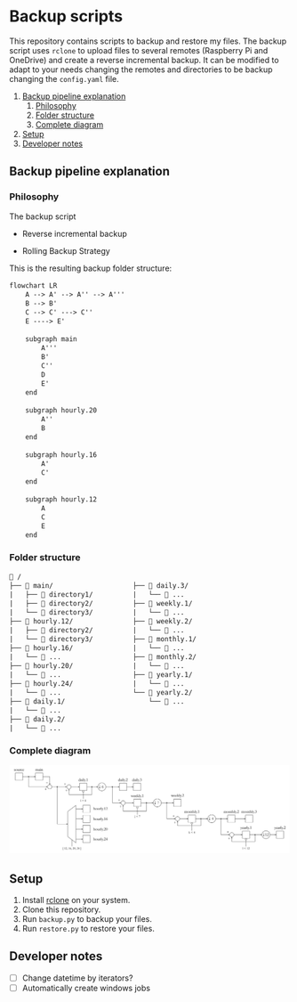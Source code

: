 # Backup scripts

This repository contains scripts to backup and restore my files. The backup script uses `rclone` to upload files to several remotes (Raspberry Pi and OneDrive) and create a reverse incremental backup. It can be modified to adapt to your needs changing the remotes and directories to be backup changing the `config.yaml` file.

1. [Backup pipeline explanation](#backup-pipeline-explanation)
   1. [Philosophy](#philosophy)
   2. [Folder structure](#folder-structure)
   3. [Complete diagram](#complete-diagram)
2. [Setup](#setup)
3. [Developer notes](#developer-notes)

## Backup pipeline explanation

### Philosophy

The backup script

- Reverse incremental backup

- Rolling Backup Strategy

This is the resulting backup folder structure:

```mermaid
flowchart LR
    A --> A' --> A'' --> A'''
    B --> B' 
    C --> C' ---> C''
    E ----> E'

    subgraph main
        A'''
        B'
        C''
        D
        E'
    end

    subgraph hourly.20
        A''
        B
    end

    subgraph hourly.16
        A'
        C'
    end

    subgraph hourly.12
        A
        C
        E
    end
```

### Folder structure
```
📁 /                            
├── 📁 main/                    ├── 📁 daily.3/
|   ├── 📁 directory1/          |   └── 📁 ...
|   ├── 📁 directory2/          ├── 📁 weekly.1/
|   └── 📁 directory3/          |   └── 📁 ...
├── 📁 hourly.12/               ├── 📁 weekly.2/
|   ├── 📁 directory2/          |   └── 📁 ...
|   └── 📁 directory3/          ├── 📁 monthly.1/
├── 📁 hourly.16/               |   └── 📁 ...
|   └── 📁 ...                  ├── 📁 monthly.2/          
├── 📁 hourly.20/               |   └── 📁 ...
|   └── 📁 ...                  ├── 📁 yearly.1/ 
├── 📁 hourly.24/               |   └── 📁 ...
|   └── 📁 ...                  └── 📁 yearly.2/
├── 📁 daily.1/                     └── 📁 ...
|   └── 📁 ...
├── 📁 daily.2/
|   └── 📁 ...
```

### Complete diagram
![pipeline](assets/pipeline.svg)

## Setup

1. Install [rclone](https://rclone.org/) on your system.
2. Clone this repository.
3. Run `backup.py` to backup your files.
4. Run `restore.py` to restore your files.

## Developer notes

- [ ] Change datetime by iterators?
- [ ] Automatically create windows jobs